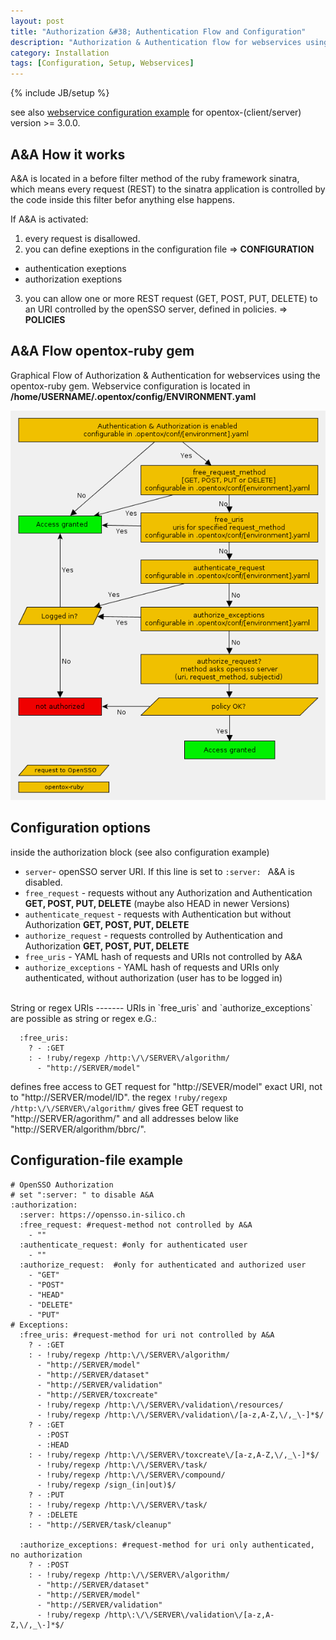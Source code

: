 ```yaml
---
layout: post
title: "Authorization &#38; Authentication Flow and Configuration"
description: "Authorization & Authentication flow for webservices using the opentox-ruby gem"
category: Installation
tags: [Configuration, Setup, Webservices]
---
```

{% include JB/setup %}

see also [webservice configuration example](/Installation/2013/05/03/authorization--authentication-configuration-opentox-serverclient--300/) for opentox-(client/server) version >= 3.0.0.

A&A How it works
-------
A&A is located in a before filter method of the ruby framework sinatra, which means every request (REST) to the sinatra application is controlled by the code inside this filter befor anything else happens.

If A&A is activated: 

1.  every request is disallowed.
2.  you can define exeptions in the configuration file => __CONFIGURATION__
  *  authentication exeptions
  *  authorization exeptions
3.   you can allow one or more REST request (GET, POST, PUT, DELETE) to an URI controlled by the openSSO server, defined in policies. => __POLICIES__


A&A Flow opentox-ruby gem
-------

Graphical Flow of Authorization & Authentication for webservices using the opentox-ruby gem. Webservice configuration is located in **/home/USERNAME/.opentox/config/ENVIRONMENT.yaml**  
 
![Authorization Authentication](/images/aa_flow.gif)


Configuration options
-------
inside the authorization block (see also configuration example)
* `server`- openSSO server URI. If this line is set to `:server: ` A&A is disabled.
* `free_request` - requests without any Authorization and Authentication **GET, POST, PUT, DELETE** (maybe also HEAD in newer Versions)
* `authenticate_request` - requests with Authentication but without Authorization **GET, POST, PUT, DELETE**
* `authorize_request` - requests controlled by  Authentication and Authorization **GET, POST, PUT, DELETE**
* `free_uris` - YAML hash of requests and URIs not controlled by A&A 
* `authorize_exceptions` -  YAML hash of requests and URIs only authenticated, without authorization (user has to be logged in)


<br />
String or regex URIs
-------
URIs in `free_uris` and `authorize_exceptions` are possible as string or regex
e.G.: 

      :free_uris:
        ? - :GET
        : - !ruby/regexp /http:\/\/SERVER\/algorithm/
          - "http://SERVER/model"

defines free access to GET request for "http://SEVER/model" exact URI, not to "http://SERVER/model/ID".
the regex `!ruby/regexp /http:\/\/SERVER\/algorithm/` gives free GET request to "http://SERVER/agorithm/" and all addresses below like "http://SERVER/algorithm/bbrc/".

Configuration-file example
-------

    # OpenSSO Authorization
    # set ":server: " to disable A&A
    :authorization:
      :server: https://opensso.in-silico.ch
      :free_request: #request-method not controlled by A&A
        - ""
      :authenticate_request: #only for authenticated user
        - ""
      :authorize_request:  #only for authenticated and authorized user
        - "GET"
        - "POST"
        - "HEAD"
        - "DELETE"
        - "PUT"
    # Exceptions:
      :free_uris: #request-method for uri not controlled by A&A
        ? - :GET
        : - !ruby/regexp /http:\/\/SERVER\/algorithm/
          - "http://SERVER/model"
          - "http://SERVER/dataset"
          - "http://SERVER/validation"
          - "http://SERVER/toxcreate"
          - !ruby/regexp /http:\/\/SERVER\/validation\/resources/
          - !ruby/regexp /http:\/\/SERVER\/validation\/[a-z,A-Z,\/,_\-]*$/
        ? - :GET
          - :POST
          - :HEAD
        : - !ruby/regexp /http:\/\/SERVER\/toxcreate\/[a-z,A-Z,\/,_\-]*$/
          - !ruby/regexp /http:\/\/SERVER\/task/
          - !ruby/regexp /http:\/\/SERVER\/compound/
          - !ruby/regexp /sign_(in|out)$/
        ? - :PUT
        : - !ruby/regexp /http:\/\/SERVER\/task/
        ? - :DELETE
        : - "http://SERVER/task/cleanup"
    
      :authorize_exceptions: #request-method for uri only authenticated, no authorization
        ? - :POST
        : - !ruby/regexp /http:\/\/SERVER\/algorithm/
          - "http://SERVER/dataset"
          - "http://SERVER/model"
          - "http://SERVER/validation"
          - !ruby/regexp /http\:\/\/SERVER\/validation\/[a-z,A-Z,\/,_\-]*$/

   
